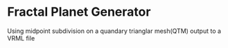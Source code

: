 Fractal Planet Generator
========================

Using midpoint subdivision on a quandary trianglar mesh(QTM) output to a VRML file 